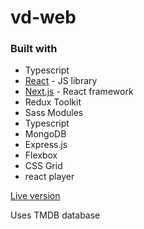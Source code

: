 # vd-web

### Built with
- Typescript
- [React](https://reactjs.org/) - JS library
- [Next.js](https://nextjs.org/) - React framework
- Redux Toolkit
- Sass Modules
- Typescript
- MongoDB
- Express.js
- Flexbox
- CSS Grid
- react player


[Live version](https://vd-web.vercel.app/)

Uses TMDB database 